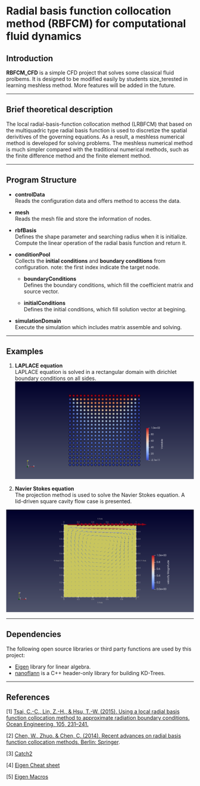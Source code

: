 # Radial basis function collocation method (RBFCM) for computational fluid dynamics

## Introduction
**RBFCM_CFD** is a simple CFD project that solves some classical fluid prolbems. It is designed to be modified easily by students  size_terested in learning meshless method. More features will be added in the future.
***
## Brief theoretical description

The local radial-basis-function collocation method
(LRBFCM) that based on the multiquadric type radial basis function is used to discretize the spatial
derivitives of the governing equations. As a result, a meshless numerical method is developed for
solving problems. The meshless numerical method is much simpler compared with the traditional numerical methods, such as the finite difference method and the finite element method.

***
## Program Structure

* **controlData** \
Reads the configuration data and offers method to access the data.

* **mesh** \
Reads the mesh file and store the information of nodes.

* **rbfBasis** \
Defines the shape parameter and searching radius when it is initialize. Compute the linear operation of the radial basis function and return it.

* **conditionPool** \
    Collects the **initial conditions** and **boundary conditions** from configuration.
    note: the first index indicate the target node.

    * **boundaryConditions** \
        Defines the boundary conditions, which fill the coefficient matrix and source vector.

    * **initialConditions** \
        Defines the initial conditions, which fill solution vector at begining.

* **simulationDomain** \
Execute the simulation which includes matrix assemble and solving.

***
## Examples

1. **LAPLACE equation** \
LAPLACE equation is solved in a rectangular domain with dirichlet boundary conditions on all sides.
![](/asset/laplace.png)

2. **Navier Stokes equation** \
The projection method is used to solve the Navier Stokes equation. A lid-driven square cavity flow case is presented.

![](/asset/lidCavity.png) 
***

## Dependencies
The following open source libraries or third party functions are used by this project:
- [Eigen](https://eigen.tuxfamily.org/index.php?title=Main_Page) library for linear algebra.
- [nanoflann](https://github.com/jlblancoc/nanoflann) is a C++ header-only library for building KD-Trees.
***
## References
[1] [Tsai, C.-C., Lin, Z.-H., & Hsu, T.-W. (2015). Using a local radial basis function collocation method to approximate radiation boundary conditions. Ocean Engineering, 105, 231–241.](https://doi.org/10.1016/j.oceaneng.2015.06.030) 

[2] [Chen, W., Zhuo. & Chen, C. (2014). Recent advances on radial basis function collocation methods. Berlin: Springer](https://www.springer.com/gp/book/9783642395710).

[3] [Catch2](http://blog.guorongfei.com/2016/08/22/cpp-unit-test-catch/) 

[4] [Eigen Cheat sheet](https://gist.github.com/gocarlos/c91237b02c120c6319612e42fa196d77) 

[5] [Eigen Macros](https://eigen.tuxfamily.org/dox/TopicPreprocessorDirectives.html) 